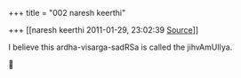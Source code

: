 +++
title = "002 naresh keerthi"

+++
[[naresh keerthi	2011-01-29, 23:02:39 [Source](https://groups.google.com/g/samskrita/c/SzjcM19cjK8)]]



I believe this ardha-visarga-sadRSa is called the jihvAmUlIya.



